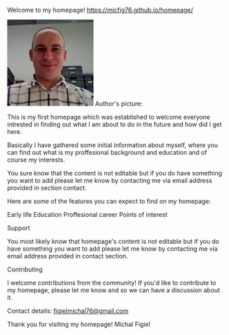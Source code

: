 
Welcome to my homepage! 
https://micfig76.github.io/homepage/

![Michal](images/mojezdjecie.jpg)
Author's picture:

This is my first homepage which was established to welcome everyone intrested in finding out what I am about to do in the future and how did I get here.


Basically I have gathered some initial information about myself, where you can find out what is my proffesional background and education and of course my interests.


You sure know that the content is not editable but if you do have something you want to add please let me know by contacting me via email address provided in section contact.


Here are some of the features you can expect to find on my homepage:



Early life
Education
Proffesional career
Points of interest 

Support

You most likely know that homepage's content is not editable but if you do have something you want to add please let me know by contacting me via email address provided in contact section.


Contributing

I welcome contributions from the community! If you'd like to contribute to my homepage, please let me know and so we can have a discussion about it.

Contact details:
figielmichal76@gmail.com


Thank you for visiting my homepage!
Michal Figiel 

